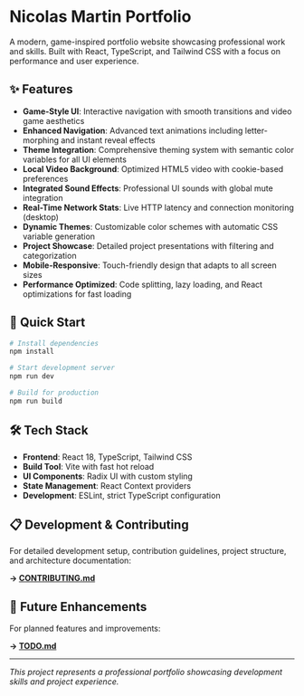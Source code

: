 # Nicolas Martin Portfolio

A modern, game-inspired portfolio website showcasing professional work and skills. Built with React, TypeScript, and Tailwind CSS with a focus on performance and user experience.

## ✨ Features

- **Game-Style UI**: Interactive navigation with smooth transitions and video game aesthetics
- **Enhanced Navigation**: Advanced text animations including letter-morphing and instant reveal effects
- **Theme Integration**: Comprehensive theming system with semantic color variables for all UI elements
- **Local Video Background**: Optimized HTML5 video with cookie-based preferences
- **Integrated Sound Effects**: Professional UI sounds with global mute integration
- **Real-Time Network Stats**: Live HTTP latency and connection monitoring (desktop)
- **Dynamic Themes**: Customizable color schemes with automatic CSS variable generation
- **Project Showcase**: Detailed project presentations with filtering and categorization
- **Mobile-Responsive**: Touch-friendly design that adapts to all screen sizes
- **Performance Optimized**: Code splitting, lazy loading, and React optimizations for fast loading

## 🚀 Quick Start

```bash
# Install dependencies
npm install

# Start development server
npm run dev

# Build for production
npm run build
```

## 🛠️ Tech Stack

- **Frontend**: React 18, TypeScript, Tailwind CSS
- **Build Tool**: Vite with fast hot reload
- **UI Components**: Radix UI with custom styling
- **State Management**: React Context providers
- **Development**: ESLint, strict TypeScript configuration

## 📋 Development & Contributing

For detailed development setup, contribution guidelines, project structure, and architecture documentation:

**→ [CONTRIBUTING.md](./CONTRIBUTING.md)**

## 📝 Future Enhancements

For planned features and improvements:

**→ [TODO.md](./TODO.md)**

---

_This project represents a professional portfolio showcasing development skills and project experience._
